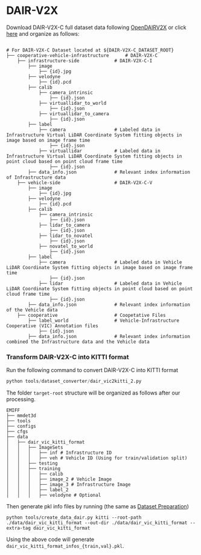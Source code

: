 # DAIR-V2X
Download DAIR-V2X-C full dataset data following [OpenDAIRV2X](https://github.com/AIR-THU/DAIR-V2X/tree/main#dataset) or click [here](https://thudair.baai.ac.cn/cooptest) and organize as follows:

```

# For DAIR-V2X-C Dataset located at ${DAIR-V2X-C_DATASET_ROOT}
├── cooperative-vehicle-infrastructure      # DAIR-V2X-C
    ├── infrastructure-side             # DAIR-V2X-C-I
        ├── image		    
            ├── {id}.jpg
        ├── velodyne                
            ├── {id}.pcd           
        ├── calib                 
            ├── camera_intrinsic            
                ├── {id}.json     
            ├── virtuallidar_to_world   
                ├── {id}.json      
            ├── virtuallidar_to_camera  
                ├── {id}.json      
        ├── label	
            ├── camera                  # Labeled data in Infrastructure Virtual LiDAR Coordinate System fitting objects in image based on image frame time
                ├── {id}.json
            ├── virtuallidar            # Labeled data in Infrastructure Virtual LiDAR Coordinate System fitting objects in point cloud based on point cloud frame time
                ├── {id}.json
        ├── data_info.json              # Relevant index information of Infrastructure data
    ├── vehicle-side                    # DAIR-V2X-C-V
        ├── image		    
            ├── {id}.jpg
        ├── velodyne             
            ├── {id}.pcd           
        ├── calib                 
            ├── camera_intrinsic   
                ├── {id}.json
            ├── lidar_to_camera   
                ├── {id}.json
            ├── lidar_to_novatel  
                ├── {id}.json
            ├── novatel_to_world   
                ├── {id}.json
        ├── label	
            ├── camera                  # Labeled data in Vehicle LiDAR Coordinate System fitting objects in image based on image frame time
                ├── {id}.json
            ├── lidar                   # Labeled data in Vehicle LiDAR Coordinate System fitting objects in point cloud based on point cloud frame time
                ├── {id}.json
        ├── data_info.json              # Relevant index information of the Vehicle data
    ├── cooperative                     # Coopetative Files
        ├── label_world                 # Vehicle-Infrastructure Cooperative (VIC) Annotation files
            ├── {id}.json           
        ├── data_info.json              # Relevant index information combined the Infrastructure data and the Vehicle data
```

### Transform DAIR-V2X-C into KITTI format

Run the following command to convert DAIR-V2X-C into KITTI format
```python
python tools/dataset_converter/dair_vic2kitti_2.py
```


The folder `target-root` structure will be organized as follows after our processing.

```
EMIFF
├── mmdet3d
├── tools
├── configs
├── cfgs
├── data
│   ├── dair_vic_kitti_format
│   │   ├── ImageSets
│   │   │   ├── inf # Infrastructure ID 
│   │   │   ├── veh # Vehicle ID (Using for train/validation split)
│   │   ├── testing
│   │   ├── training
│   │   │   ├── calib
│   │   │   ├── image_2 # Vehicle Image
│   │   │   ├── image_3 # Infrastructure Image
│   │   │   ├── label_2
│   │   │   ├── velodyne # Optional
```

Then generate pkl info files by running (the same as [Dataset Preparation](https://github.com/open-mmlab/mmdetection3d/blob/v0.17.3/docs/data_preparation.md))

```
python tools/create_data_dair.py kitti --root-path ./data/dair_vic_kitti_format --out-dir ./data/dair_vic_kitti_format --extra-tag dair_vic_kitti_format
```

Using the above code will generate `dair_vic_kitti_format_infos_{train,val}.pkl`.